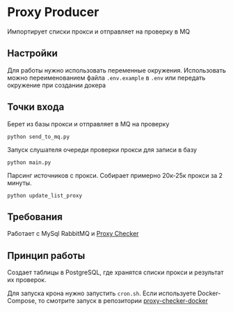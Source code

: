# Proxy Producer

Импортирует списки прокси и отправляет на проверку в MQ

## Настройки
Для работы нужно использовать переменные окружения. Использовать можно переименованием файла `.env.example` в `.env` или передать окружение при создании докера

## Точки входа
Берет из базы прокси и отправляет в MQ на проверку
```shell
python send_to_mq.py
```

Запуск слушателя очереди проверки прокси для записи в базу
```shell
python main.py
```

Парсинг источников с прокси. Собирает примерно 20к-25к прокси за 2 минуты.
```shell
python update_list_proxy
```

## Требования
Работает с MySql RabbitMQ и [Proxy Checker](https://github.com/Ichinya/proxy_cheker)

## Принцип работы
Создает таблицы в PostgreSQL, где хранятся списки прокси и результат их проверок.

Для запуска крона нужно запустить `cron.sh`. Если используете Docker-Compose, то смотрите запуск в репозитории [proxy-checker-docker](https://github.com/Ichinya/proxy-checker-docker)